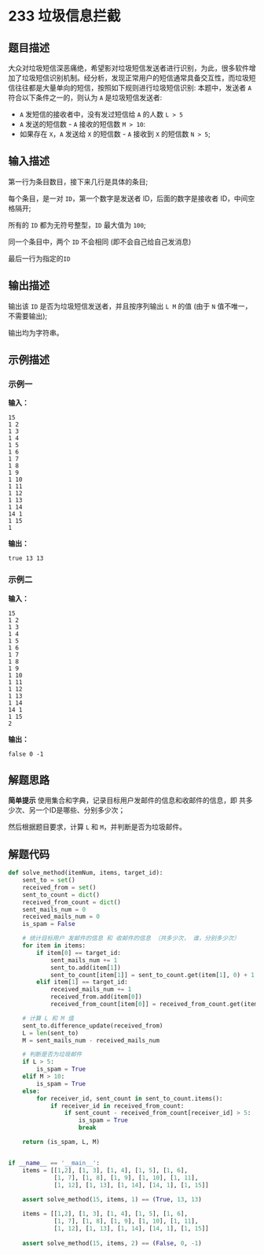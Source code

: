# 233 垃圾信息拦截

## 题目描述
大众对垃圾短信深恶痛绝，希望影对垃圾短信发送者进行识别，为此，很多软件增加了垃圾短信识别机制。经分析，发现正常用户的短信通常具备交互性，而垃圾短信往往都是大量单向的短信，按照如下规则进行垃圾短信识别:
本题中，发送者 `A` 符合以下条件之一的，则认为 `A` 是垃圾短信发送者:
- `A` 发短信的接收者中，没有发过短信给 `A` 的人数 `L > 5`
- `A` 发送的短信数 - `A` 接收的短信数 `M > 10`:
- 如果存在 `X`，`A` 发送给 `X` 的短信数 - `A` 接收到 `X` 的短信数 `N > 5`;

## 输入描述
第一行为条目数目，接下来几行是具体的条目;

每个条目，是一对 `ID`，第一个数字是发送者 ID，后面的数字是接收者 ID，中间空格隔开;

所有的 `ID` 都为无符号整型，`ID` 最大值为 `100`;

同一个条目中，两个 `ID` 不会相同 (即不会自己给自己发消息)

最后一行为指定的`ID`

## 输出描述
输出该 `ID` 是否为垃圾短信发送者，并且按序列输出 `L M` 的值 (由于 `N` 值不唯一，不需要输出);

输出均为字符串。

## 示例描述

### 示例一

**输入：**
```
15
1 2
1 3
1 4
1 5
1 6
1 7
1 8
1 9
1 10
1 11
1 12
1 13
1 14
14 1
1 15
1
```

**输出：**
```
true 13 13
```

### 示例二

**输入：**
```
15
1 2
1 3
1 4
1 5
1 6
1 7
1 8
1 9
1 10
1 11
1 12
1 13
1 14
14 1
1 15
2
```

**输出：**
```
false 0 -1
```

## 解题思路

**简单提示**
使用集合和字典，记录目标用户发邮件的信息和收邮件的信息，即 共多少次、另一个ID是哪些、分别多少次；

然后根据题目要求，计算 `L` 和 `M`，并判断是否为垃圾邮件。

## 解题代码
``` python
def solve_method(itemNum, items, target_id):
    sent_to = set()
    received_from = set()
    sent_to_count = dict()
    received_from_count = dict()
    sent_mails_num = 0
    received_mails_num = 0
    is_spam = False

    # 统计目标用户 发邮件的信息 和 收邮件的信息 （共多少次， 谁，分别多少次）
    for item in items:
        if item[0] == target_id:
            sent_mails_num += 1
            sent_to.add(item[1])
            sent_to_count[item[1]] = sent_to_count.get(item[1], 0) + 1
        elif item[1] == target_id:
            received_mails_num += 1
            received_from.add(item[0])
            received_from_count[item[0]] = received_from_count.get(item[0], 0) + 1

    # 计算 L 和 M 值
    sent_to.difference_update(received_from)
    L = len(sent_to)
    M = sent_mails_num - received_mails_num

    # 判断是否为垃圾邮件
    if L > 5:
        is_spam = True
    elif M > 10:
        is_spam = True
    else:
        for receiver_id, sent_count in sent_to_count.items():
            if receiver_id in received_from_count:
                if sent_count - received_from_count[receiver_id] > 5:
                    is_spam = True
                    break

    return (is_spam, L, M)


if __name__ == '__main__':
    items = [[1,2], [1, 3], [1, 4], [1, 5], [1, 6], 
             [1, 7], [1, 8], [1, 9], [1, 10], [1, 11], 
             [1, 12], [1, 13], [1, 14], [14, 1], [1, 15]]
    
    assert solve_method(15, items, 1) == (True, 13, 13)

    items = [[1,2], [1, 3], [1, 4], [1, 5], [1, 6], 
             [1, 7], [1, 8], [1, 9], [1, 10], [1, 11], 
             [1, 12], [1, 13], [1, 14], [14, 1], [1, 15]]
    
    assert solve_method(15, items, 2) == (False, 0, -1)
```